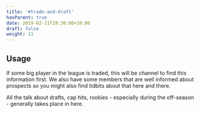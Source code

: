 ```yaml
---
title: '#trade-and-draft'
hasParent: true
date: 2019-02-11T19:30:08+10:00
draft: false
weight: 11
---
```


## Usage

If some big player in the league is traded, this will be channel to find this information first. We also have some members that are well informed about prospects so you might also find tidbits about that here and there. 

All the talk about drafts, cap hits, rookies - especially during the off-season - generally takes place in here. 